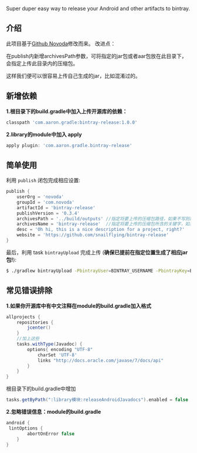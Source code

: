 
Super duper easy way to release your Android and other artifacts to bintray.


## 介绍

此项目基于[Github Novoda](https://github.com/novoda/bintray-release)修改而来。
改进点：

在publish内新增archivesPath参数，可将指定的jar包或者aar包放在此目录下，会指定上传此目录内的压缩包。

这样我们便可以很容易上传自己生成的jar，比如混淆过的。

## 新增依赖

**1.根目录下的build.gradle中加入上传开源库的依赖：**
```groovy
classpath 'com.aaron.gradle:bintray-release:1.0.0'
```
**2.library的module中加入 apply**
```groovy
apply plugin: 'com.aaron.gradle.bintray-release'
```

## 简单使用

利用 `publish` 闭包完成相应设置:

```groovy
publish {
    userOrg = 'novoda'
    groupId = 'com.novoda'
    artifactId = 'bintray-release'
    publishVersion = '0.3.4'
    archivesPath = '../build/outputs' //指定将要上传的压缩包路径，如果不写则默认上传系统生成的jar和aar
    archivesName = 'bintray-release'  //指定将要上传的压缩包所含的关键字，如果不写，默认过滤artifactId
    desc = 'Oh hi, this is a nice description for a project, right?'
    website = 'https://github.com/snailflying/bintray-release'
}
```

最后，利用 task `bintrayUpload` 完成上传 (**确保已提前在指定位置生成了相应jar包!**):

```bash
$ ./gradlew bintrayUpload -PbintrayUser=BINTRAY_USERNAME -PbintrayKey=BINTRAY_KEY -PdryRun=false
```
## 常见错误排除
**1.如果你开源库中有中文注释在module的build.gradle加入格式**
```groovy
allprojects {
    repositories {
        jcenter()
    }
    //加上这些
    tasks.withType(Javadoc) {
        options{ encoding "UTF-8"
            charSet 'UTF-8'
            links "http://docs.oracle.com/javase/7/docs/api"
        }
    }
}
```
根目录下的build.gradle中增加
```groovy
tasks.getByPath(":library模块:releaseAndroidJavadocs").enabled = false
```

**2.忽略错误信息：module的build.gradle**
```groovy
android {
 lintOptions {
        abortOnError false
    }
}
```

